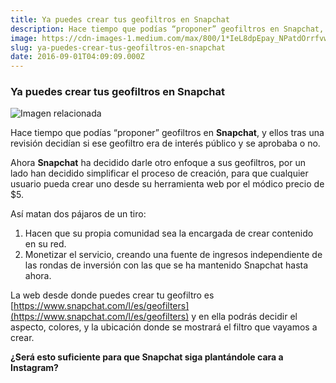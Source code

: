 ```yaml
---
title: Ya puedes crear tus geofiltros en Snapchat
description: Hace tiempo que podías “proponer” geofiltros en Snapchat, y ellos tras una revisión decidían si ese geofiltro era de interés público y se…
image: https://cdn-images-1.medium.com/max/800/1*IeL8dpEpay_NPatdOrrfvw.jpeg
slug: ya-puedes-crear-tus-geofiltros-en-snapchat
date: 2016-09-01T04:09:09.000Z
---
```


### Ya puedes crear tus geofiltros en Snapchat

![Imagen relacionada](https://cdn-images-1.medium.com/max/800/1*IeL8dpEpay_NPatdOrrfvw.jpeg)

Hace tiempo que podías “proponer” geofiltros en **Snapchat**, y ellos tras una revisión decidían si ese geofiltro era de interés público y se aprobaba o no.

Ahora **Snapchat** ha decidido darle otro enfoque a sus geofiltros, por un lado han decidido simplificar el proceso de creación, para que cualquier usuario pueda crear uno desde su herramienta web por el módico precio de $5.

Así matan dos pájaros de un tiro:

1. Hacen que su propia comunidad sea la encargada de crear contenido en su red.
2. Monetizar el servicio, creando una fuente de ingresos independiente de las rondas de inversión con las que se ha mantenido Snapchat hasta ahora.

La web desde donde puedes crear tu geofiltro es [https://www.snapchat.com/l/es/geofilters](https://www.snapchat.com/l/es/geofilters) y en ella podrás decidir el aspecto, colores, y la ubicación donde se mostrará el filtro que vayamos a crear.

**¿Será esto suficiente para que Snapchat siga plantándole cara a Instagram?**
